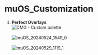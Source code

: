 # muOS_Customization

1. **Perfect Overlays**<br>![DMG -  Custom palette](https://github.com/mugwomp93/muOS_Customization/assets/143192398/9669d555-eab0-4424-bd77-d9ae5baffb81)<br><br>![muOS_20240524_1549_0](https://github.com/mugwomp93/muOS_Customization/assets/143192398/aba1499d-df08-48fc-b13a-f0bcd4257ff1)<br><br>![muOS_20240529_1119_1](https://github.com/mugwomp93/muOS_Customization/assets/143192398/57ded6b7-8940-4862-a142-5ea0a94840e4)<br><br>


